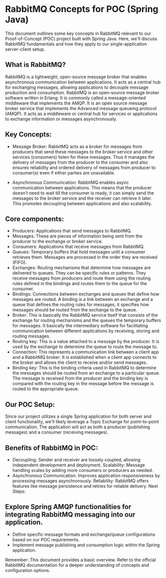 # RabbitMQ Concepts for POC (Spring Java)
This document outlines some key concepts in RabbitMQ relevant to our Proof-of-Concept (POC) project built with Spring Java. Here, we'll discuss RabbitMQ fundamentals and how they apply to our single-application server-client setup.

## What is RabbitMQ?

RabbitMQ is a lightweight, open-source message broker that enables asynchronous communication between applications. It acts as a central hub for exchanging messages, allowing applications to decouple message production and consumption.
RabbitMQ is an open-source message broker software written in Erlang. It is commonly called a message-oriented middleware that implements the AMQP. It is an open source message broker service that implements the Advanced message queueing protocol (AMQP). It acts as a middleware or central hub for services or applications to exchange information or messages asynchronously.

## Key Concepts:

- Message Broker: RabbitMQ acts as a broker for messages from producers that send these messages to the broker service and other services (consumers) listen for these messages. Thus it manages the delivery of messages from the producer to the consumer and also ensures reliability and ordered delivery of messages from producer to consumer(s) even if either parties are unavailable.

- Asynchronous Communication: RabbitMQ enables async communication between applications. This means that the producer doesn't need to wait till the consumer is ready, it can simply send the messages to the broker service and the receiver can retrieve it later. This promotes decoupling between applications and also scalability.

## Core components:

- Producers: Applications that send messages to RabbitMQ.
- Messages: These are pieces of information being sent from the producer to the exchange or broker service.
- Consumers: Applications that receive messages from RabbitMQ.
- Queues: Temporary buffers that hold messages until a consumer retrieves them. Messages are processed in the order they are received (FIFO).
- Exchanges: Routing mechanisms that determine how messages are delivered to queues. They can be specific rules or patterns. They receive messages from producers and route them using the routing rules defined in the bindings and routes them to the queue for the consumer.
- Bindings: Connections between exchanges and queues that define how messages are routed. A binding is a link between an exchange and a queue that defines the routing rules for messages, it specifies how messages should be routed from the exchange to the queue.
- Broker: This is basically the RabbitMQ service itself that consists of the exchange for routing mechanisms and the queues the temporary buffers for messages. It basically the intermediary software for facilitating communication between different applications by receiving, storing and routing messages.
- Routing key: This is a value attached to a message by the producer. It is used by the exchange to determine the queue to route the message to.
- Connection: This represents a communication link between a client app and a RabbitMQ broker. It is established when a client app connects to the broker and allows the client to receive and/or send messages.
- Binding key: This is the binding criteria used in RabbitMQ to determine the messages should be routed from an exchange to a particular queue. The message is received from the producer and the binding key is compared with the routing key in the message before the message is routed to the appropriate queue.

## Our POC Setup:

Since our project utilizes a single Spring application for both server and client functionality, we'll likely leverage a Topic Exchange for point-to-point communication. The application will act as both a producer (publishing messages) and a consumer (receiving messages).

## Benefits of RabbitMQ in POC:

- Decoupling: Sender and receiver are loosely coupled, allowing independent development and deployment.
Scalability: Message handling scales by adding more consumers or producers as needed.
- Asynchronous Communication: Improves application responsiveness by processing messages asynchronously.
Reliability: RabbitMQ offers features like message persistence and retries for reliable delivery.
Next Steps:

## Explore Spring AMQP functionalities for integrating RabbitMQ messaging into our application.
- Define specific message formats and exchange/queue configurations based on our POC requirements.
- Implement message publishing and consumption logic within the Spring application.

Remember: This document provides a basic overview. Refer to the official RabbitMQ documentation for a deeper understanding of concepts and configuration options.
